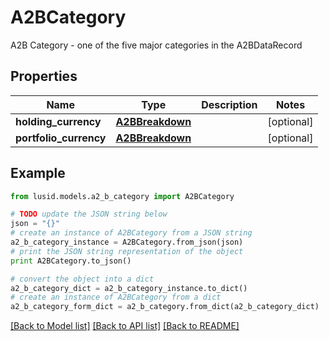 # A2BCategory

A2B Category - one of the five major categories in the A2BDataRecord

## Properties
Name | Type | Description | Notes
------------ | ------------- | ------------- | -------------
**holding_currency** | [**A2BBreakdown**](A2BBreakdown.md) |  | [optional] 
**portfolio_currency** | [**A2BBreakdown**](A2BBreakdown.md) |  | [optional] 

## Example

```python
from lusid.models.a2_b_category import A2BCategory

# TODO update the JSON string below
json = "{}"
# create an instance of A2BCategory from a JSON string
a2_b_category_instance = A2BCategory.from_json(json)
# print the JSON string representation of the object
print A2BCategory.to_json()

# convert the object into a dict
a2_b_category_dict = a2_b_category_instance.to_dict()
# create an instance of A2BCategory from a dict
a2_b_category_form_dict = a2_b_category.from_dict(a2_b_category_dict)
```
[[Back to Model list]](../README.md#documentation-for-models) [[Back to API list]](../README.md#documentation-for-api-endpoints) [[Back to README]](../README.md)


